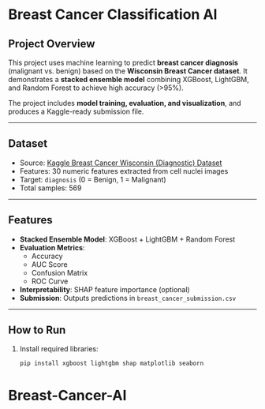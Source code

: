 # Breast Cancer Classification AI

## Project Overview
This project uses machine learning to predict **breast cancer diagnosis** (malignant vs. benign) based on the **Wisconsin Breast Cancer dataset**. It demonstrates a **stacked ensemble model** combining XGBoost, LightGBM, and Random Forest to achieve high accuracy (>95%).  

The project includes **model training, evaluation, and visualization**, and produces a Kaggle-ready submission file.

---

## Dataset
- Source: [Kaggle Breast Cancer Wisconsin (Diagnostic) Dataset](https://www.kaggle.com/uciml/breast-cancer-wisconsin-data)
- Features: 30 numeric features extracted from cell nuclei images
- Target: `diagnosis` (0 = Benign, 1 = Malignant)
- Total samples: 569

---

## Features
- **Stacked Ensemble Model**: XGBoost + LightGBM + Random Forest  
- **Evaluation Metrics**:
  - Accuracy
  - AUC Score
  - Confusion Matrix
  - ROC Curve
- **Interpretability**: SHAP feature importance (optional)  
- **Submission**: Outputs predictions in `breast_cancer_submission.csv`  

---

## How to Run
1. Install required libraries:
   ```bash
   pip install xgboost lightgbm shap matplotlib seaborn
# Breast-Cancer-AI
